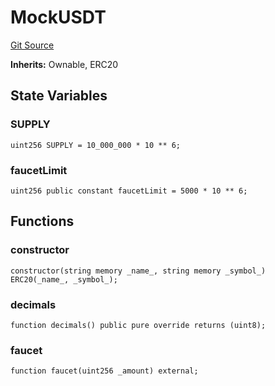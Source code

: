 # MockUSDT
[Git Source](https://github.com/Mill1995/VABDAO/blob/b6d0bc49c06645caa4c08cd044aa829b5ffd9210/contracts/mocks/MockUSDT.sol)

**Inherits:**
Ownable, ERC20


## State Variables
### SUPPLY

```solidity
uint256 SUPPLY = 10_000_000 * 10 ** 6;
```


### faucetLimit

```solidity
uint256 public constant faucetLimit = 5000 * 10 ** 6;
```


## Functions
### constructor


```solidity
constructor(string memory _name_, string memory _symbol_) ERC20(_name_, _symbol_);
```

### decimals


```solidity
function decimals() public pure override returns (uint8);
```

### faucet


```solidity
function faucet(uint256 _amount) external;
```

